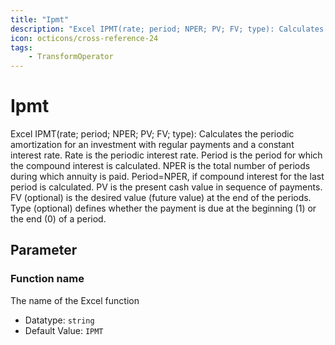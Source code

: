 ```yaml
---
title: "Ipmt"
description: "Excel IPMT(rate; period; NPER; PV; FV; type): Calculates the periodic amortization for an investment with regular payments and a constant interest rate. Rate is the periodic interest rate. Period is the period for which the compound interest is calculated. NPER is the total number of periods during which annuity is paid. Period=NPER, if compound interest for the last period is calculated. PV is the present cash value in sequence of payments. FV (optional) is the desired value (future value) at the end of the periods. Type (optional) defines whether the payment is due at the beginning (1) or the end (0) of a period."
icon: octicons/cross-reference-24
tags: 
    - TransformOperator
---
```

# Ipmt
<!-- This file was generated - DO NOT CHANGE IT MANUALLY -->



Excel IPMT(rate; period; NPER; PV; FV; type): Calculates the periodic amortization for an investment with regular payments and a constant interest rate. Rate is the periodic interest rate. Period is the period for which the compound interest is calculated. NPER is the total number of periods during which annuity is paid. Period=NPER, if compound interest for the last period is calculated. PV is the present cash value in sequence of payments. FV (optional) is the desired value (future value) at the end of the periods. Type (optional) defines whether the payment is due at the beginning (1) or the end (0) of a period.

## Parameter

### Function name

The name of the Excel function

- Datatype: `string`
- Default Value: `IPMT`



